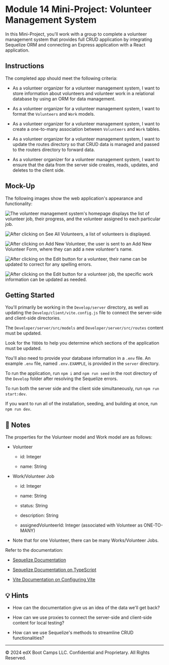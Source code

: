 # Module 14 Mini-Project: Volunteer Management System

In this Mini-Project, you'll work with a group to complete a volunteer management system that provides full CRUD application by integrating Sequelize ORM and connecting an Express application with a React application.

## Instructions

The completed app should meet the following criteria:

* As a volunteer organizer for a volunteer management system, I want to store information about volunteers and volunteer work in a relational database by using an ORM for data management. 

* As a volunteer organizer for a volunteer management system, I want to format the `Volunteers` and `Work` models.

* As a volunteer organizer for a volunteer management system, I want to create a one-to-many association between `Volunteers` and `Work` tables.

* As a volunteer organizer for a volunteer management system, I want to update the routes directory so that CRUD data is managed and passed to the routers directory to forward data.

* As a volunteer organizer for a volunteer management system, I want to ensure that the data from the server side creates, reads, updates, and deletes to the client side.

## Mock-Up

The following images show the web application's appearance and functionality:

![The volunteer management system's homepage displays the list of volunteer job, their progress, and the volunteer assigned to each particular job.](./Assets/13-01-vms_homepage.png)

![After clicking on See All Volunteers, a list of volunteers is displayed.](./Assets/13-02-vms_volunteers-list.png)

![After clicking on Add New Volunteer, the user is sent to an Add New Volunteer Form, where they can add a new volunteer's name.](./Assets/13-03-vms_add-volunteer.png)

![After clicking on the Edit button for a volunteer, their name can be updated to correct for any spelling errors.](./Assets/13-04-vms_edit-volunteer.png)

![After clicking on the Edit button for a volunteer job, the specific work information can be updated as needed.](./Assets/13-05-vms_edit-work.png)

## Getting Started

You'll primarily be working in the `Develop/server` directory, as well as updating the `Develop/client/vite.config.js` file to connect the server-side and client-side directories.

The `Developer/server/src/models` and `Developer/server/src/routes` content must be updated.

Look for the `TODO`s to help you determine which sections of the application must be updated.

You'll also need to provide your database information in a `.env` file. An example `.env` file, named `.env.EXAMPLE`, is provided in the `server` directory.

To run the application, run `npm i` and `npm run seed` in the root directory of the `Develop` folder after resolving the Sequelize errors. 

To run both the server side and the client side simultaneously, run `npm run start:dev`.

If you want to run all of the installation, seeding, and building at once, run `npm run dev`.

## 📝 Notes

The properties for the Volunteer model and Work model are as follows:

* Volunteer

  * id: Integer

  * name: String

* Work/Volunteer Job

  * id: Integer

  * name: String

  * status: String

  * description: String

  * assignedVolunteerId: Integer (associated with Volunteer as ONE-TO-MANY)

* Note that for one Volunteer, there can be many Works/Volunteer Jobs.

Refer to the documentation:

* [Sequelize Documentation](https://sequelize.org/)

* [Sequelize Documentation on TypeScript](https://sequelize.org/docs/v6/other-topics/typescript/)

* [Vite Documentation on Configuring Vite](https://vitejs.dev/config/)

## 💡 Hints

* How can the documentation give us an idea of the data we'll get back?

* How can we use proxies to connect the server-side and client-side content for local testing?

* How can we use Sequelize's methods to streamline CRUD functionalities?

---
© 2024 edX Boot Camps LLC. Confidential and Proprietary. All Rights Reserved.
